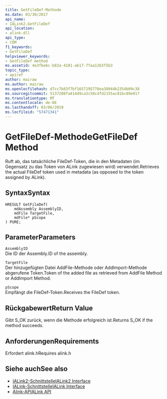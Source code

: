 ```yaml
---
title: GetFileDef-Methode
ms.date: 03/30/2017
api_name:
- IALink2.GetFileDef
api_location:
- alink.dll
api_type:
- COM
f1_keywords:
- GetFileDef
helpviewer_keywords:
- GetFileDef method
ms.assetid: 4e3fbe6c-b82a-4181-ab17-7faa1263f5b3
topic_type:
- apiref
author: mairaw
ms.author: mairaw
ms.openlocfilehash: d7cc7b83f7bf1657195778ea38944b2354b09c38
ms.sourcegitcommit: 5137208fa414d9ca3c58cdfd2155ac81bc89e917
ms.translationtype: MT
ms.contentlocale: de-DE
ms.lasthandoff: 03/06/2019
ms.locfileid: "57471341"
---
```

# <a name="getfiledef-method"></a><span data-ttu-id="b3851-102">GetFileDef-Methode</span><span class="sxs-lookup"><span data-stu-id="b3851-102">GetFileDef Method</span></span>
<span data-ttu-id="b3851-103">Ruft ab, das tatsächliche FileDef-Token, die in den Metadaten (im Gegensatz zu das Token von ALink zugewiesen wird) verwendet.</span><span class="sxs-lookup"><span data-stu-id="b3851-103">Retrieves the actual FileDef token used in metadata (as opposed to the token assigned by ALink).</span></span>  
  
## <a name="syntax"></a><span data-ttu-id="b3851-104">Syntax</span><span class="sxs-lookup"><span data-stu-id="b3851-104">Syntax</span></span>  
  
```  
HRESULT GetFileDef(  
    mdAssembly AssemblyID,  
    mdFile TargetFile,  
    mdFile* pScope  
) PURE;  
```  
  
## <a name="parameters"></a><span data-ttu-id="b3851-105">Parameter</span><span class="sxs-lookup"><span data-stu-id="b3851-105">Parameters</span></span>  
 `AssemblyID`  
 <span data-ttu-id="b3851-106">Die ID der Assembly.</span><span class="sxs-lookup"><span data-stu-id="b3851-106">ID of the assembly.</span></span>  
  
 `TargetFile`  
 <span data-ttu-id="b3851-107">Der hinzugefügten Datei AddFile-Methode oder AddImport-Methode abgerufene Token.</span><span class="sxs-lookup"><span data-stu-id="b3851-107">Token of the added file as retrieved from AddFile Method or AddImport Method.</span></span>  
  
 `pScope`  
 <span data-ttu-id="b3851-108">Empfängt die FileDef-Token.</span><span class="sxs-lookup"><span data-stu-id="b3851-108">Receives the FileDef token.</span></span>  
  
## <a name="return-value"></a><span data-ttu-id="b3851-109">Rückgabewert</span><span class="sxs-lookup"><span data-stu-id="b3851-109">Return Value</span></span>  
 <span data-ttu-id="b3851-110">Gibt S_OK zurück, wenn die Methode erfolgreich ist.</span><span class="sxs-lookup"><span data-stu-id="b3851-110">Returns S_OK if the method succeeds.</span></span>  
  
## <a name="requirements"></a><span data-ttu-id="b3851-111">Anforderungen</span><span class="sxs-lookup"><span data-stu-id="b3851-111">Requirements</span></span>  
 <span data-ttu-id="b3851-112">Erfordert alink.h</span><span class="sxs-lookup"><span data-stu-id="b3851-112">Requires alink.h</span></span>  
  
## <a name="see-also"></a><span data-ttu-id="b3851-113">Siehe auch</span><span class="sxs-lookup"><span data-stu-id="b3851-113">See also</span></span>
- [<span data-ttu-id="b3851-114">IALink2-Schnittstelle</span><span class="sxs-lookup"><span data-stu-id="b3851-114">IALink2 Interface</span></span>](../../../../docs/framework/unmanaged-api/alink/ialink2-interface.md)
- [<span data-ttu-id="b3851-115">IALink-Schnittstelle</span><span class="sxs-lookup"><span data-stu-id="b3851-115">IALink Interface</span></span>](../../../../docs/framework/unmanaged-api/alink/ialink-interface.md)
- [<span data-ttu-id="b3851-116">Alink-API</span><span class="sxs-lookup"><span data-stu-id="b3851-116">ALink API</span></span>](../../../../docs/framework/unmanaged-api/alink/index.md)
